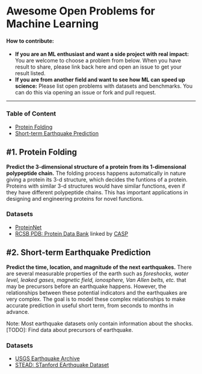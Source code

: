 # Awesome Open Problems for Machine Learning

#### How to contribute:
- **If you are an ML enthusiast and want a side project with real impact:** You are welcome to choose a problem from below. When you have result to share, please link back here and open an issue to get your result listed.
- **If you are from another field and want to see how ML can speed up science:** Please list open problems with datasets and benchmarks. You can do this via opening an issue or fork and pull request.

---

### Table of Content
- [Protein Folding](#protein-folding)
- [Short-term Earthquake Prediction](#short-earthquake)

<a name="protetin-folding"></a>
## #1. Protein Folding
**Predict the 3-dimensional structure of a protein from its 1-dimensional polypeptide chain.** The folding process happens automatically in nature giving a protein its 3-d structure, which decides the funtions of a protein. Proteins with similar 3-d structures would have similar functions, even if they have different polypeptide chains. This has important applications in designing and engineering proteins for novel functions.

### Datasets
- [ProteinNet](https://bmcbioinformatics.biomedcentral.com/articles/10.1186/s12859-019-2932-0)
- [RCSB PDB: Protein Data Bank](https://www.rcsb.org/docs/programmatic-access/file-download-services) linked by [CASP](https://www.predictioncenter.org/index.cgi?page=links)

<a name="short-earthquake"></a>
## #2. Short-term Earthquake Prediction
**Predict the time, location, and magnitude of the next earthquakes.** There are several measurable properties of the earth such as *foreshocks, water level, leaked gases, magnetic field, ionosphere, Van Allen belts, etc.* that may be precursors before an earthquake happens. However, the relationships between these potential indicators and the earthquakes are very complex. The goal is to model these complex relationships to make accurate prediction in useful short term, from seconds to months in advance. 

Note: Most earthquake datasets only contain information about the shocks. [TODO]: Find data about precursors of earthquake.

### Datasets
- [USGS Earthquake Archive](https://earthquake.usgs.gov/earthquakes/search/)
- [STEAD: STanford EArthquake Dataset](https://github.com/smousavi05/STEAD)
